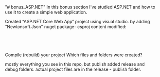 "# bonus_ASP.NET" 
In this bonus section I've studied ASP.NET and how to use it to create a simple web application.

Created “ASP.NET Core Web App” project using visual studio.
by adding “Newtonsoft.Json" nuget package-
csproj content modified:
<pre>
  <ItemGroup>
    <PackageReference Include="Newtonsoft.Json" Version="13.0.1" />
  </ItemGroup>
</pre>
  Compile (rebuild) your project
Which files and folders were created?

mostly everything you see in this repo, but publish added release and debug folders.
actual project files are in the release - publish folder.
